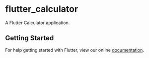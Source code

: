 # flutter_calculator

A Flutter Calculator application.

## Getting Started

For help getting started with Flutter, view our online
[documentation](https://flutter.io/).
